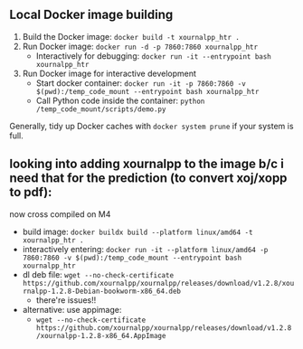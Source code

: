## Local Docker image building

1. Build the Docker image: `docker build -t xournalpp_htr .`
2. Run Docker image: `docker run -d -p 7860:7860 xournalpp_htr`
    - Interactively for debugging: `docker run -it --entrypoint bash xournalpp_htr`
3. Run Docker image for interactive development
    - Start docker container: `docker run -it -p 7860:7860 -v $(pwd):/temp_code_mount --entrypoint bash xournalpp_htr`
    - Call Python code inside the container: `python /temp_code_mount/scripts/demo.py`

Generally, tidy up Docker caches with `docker system prune` if your system is full.

## looking into adding xournalpp to the image b/c i need that for the prediction (to convert xoj/xopp to pdf):

now cross compiled on M4
- build image: `docker buildx build --platform linux/amd64 -t xournalpp_htr .`
- interactively entering: `docker run -it --platform linux/amd64 -p 7860:7860 -v $(pwd):/temp_code_mount --entrypoint bash xournalpp_htr`
- dl deb file: `wget --no-check-certificate https://github.com/xournalpp/xournalpp/releases/download/v1.2.8/xournalpp-1.2.8-Debian-bookworm-x86_64.deb`
    - there're issues!!
- alternative: use appimage:
    - `wget --no-check-certificate https://github.com/xournalpp/xournalpp/releases/download/v1.2.8/xournalpp-1.2.8-x86_64.AppImage`
